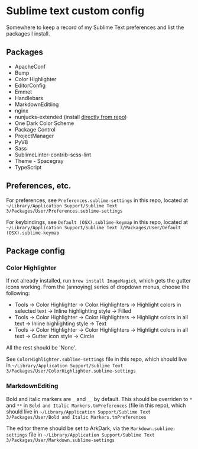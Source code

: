 # Sublime text custom config

Somewhere to keep a record of my Sublime Text preferences and list the packages I install.

## Packages

+ ApacheConf
+ Bump
+ Color Highlighter
+ EditorConfig
+ Emmet
+ Handlebars
+ MarkdownEditiing
+ nginx
+ nunjucks-extended (install [directly from repo](https://github.com/thecodechef/nunjucks-extended))
+ One Dark Color Scheme
+ Package Control
+ ProjectManager
+ PyV8
+ Sass
+ SublimeLinter-contrib-scss-lint
+ Theme - Spacegray
+ TypeScript

## Preferences, etc.

For preferences, see `Preferences.sublime-settings` in this repo, located at `~/Library/Application Support/Sublime Text 3/Packages/User/Preferences.sublime-settings`

For keybindings, see `Default (OSX).sublime-keymap` in this repo, located at `~/Library/Application Support/Sublime Text 3/Packages/User/Default (OSX).sublime-keymap`


## Package config

### Color Highlighter

If not already installed, run `brew install ImageMagick`, which gets the gutter icons working. From the (annoying) series of dropdown menus, choose the following:

+ Tools → Color Highlighter → Color Highlighters → Highlight colors in selected text → Inline highlighting style → Filled
+ Tools → Color Highlighter → Color Highlighters → Highlight colors in all text → Inline highlighting style → Text
+ Tools → Color Highlighter → Color Highlighters → Highlight colors in all text → Gutter icon style → Circle

All the rest should be 'None'.

See `ColorHighlighter.sublime-settings` file in this repo, which should live in `~/Library/Application Support/Sublime Text 3/Packages/User/ColorHighlighter.sublime-settings`

### MarkdownEditing

Bold and italic markers are `_` and `__` by default. This should be overriden to `*` and `**` in `Bold and Italic Markers.tmPreferences` (file in this repo), which should live in `~/Library/Application Support/Sublime Text 3/Packages/User/Bold and Italic Markers.tmPreferences`

The editor theme should be set to ArkDark, via the `Markdown.sublime-settings` file in `~/Library/Application Support/Sublime Text 3/Packages/User/Markdown.sublime-settings`

